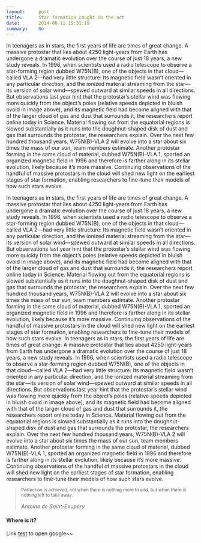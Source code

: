 ```yaml
---
layout:     post
title:      Star formation caught in the act
date:       2014-06-11 15:31:19
summary:    No
---
```

In teenagers as in stars, the first years of life are times of great change. A massive protostar that lies about 4250 light-years from Earth has undergone a dramatic evolution over the course of just 18 years, a new study reveals. In 1996, when scientists used a radio telescope to observe a star-forming region dubbed W75N(B), one of the objects in that cloud—called VLA 2—had very little structure: Its magnetic field wasn’t oriented in any particular direction, and the ionized material streaming from the star—its version of solar wind—spewed outward at similar speeds in all directions. But observations last year hint that the protostar’s stellar wind was flowing more quickly from the object’s poles (relative speeds depicted in bluish ovoid in image above), and its magnetic field had become aligned with that of the larger cloud of gas and dust that surrounds it, the researchers report online today in Science. Material flowing out from the equatorial regions is slowed substantially as it runs into the doughnut-shaped disk of dust and gas that surrounds the protostar, the researchers explain. Over the next few hundred thousand years, W75N(B)-VLA 2 will evolve into a star about six times the mass of our sun, team members estimate. Another protostar forming in the same cloud of material, dubbed W75N(B)-VLA 1, sported an organized magnetic field in 1996 and therefore is farther along in its stellar evolution, likely because it’s more massive. Continuing observations of the handful of massive protostars in the cloud will shed new light on the earliest stages of star formation, enabling researchers to fine-tune their models of how such stars evolve.

In teenagers as in stars, the first years of life are times of great change. A massive protostar that lies about 4250 light-years from Earth has undergone a dramatic evolution over the course of just 18 years, a new study reveals. In 1996, when scientists used a radio telescope to observe a star-forming region dubbed W75N(B), one of the objects in that cloud—called VLA 2—had very little structure: Its magnetic field wasn’t oriented in any particular direction, and the ionized material streaming from the star—its version of solar wind—spewed outward at similar speeds in all directions. But observations last year hint that the protostar’s stellar wind was flowing more quickly from the object’s poles (relative speeds depicted in bluish ovoid in image above), and its magnetic field had become aligned with that of the larger cloud of gas and dust that surrounds it, the researchers report online today in Science. Material flowing out from the equatorial regions is slowed substantially as it runs into the doughnut-shaped disk of dust and gas that surrounds the protostar, the researchers explain. Over the next few hundred thousand years, W75N(B)-VLA 2 will evolve into a star about six times the mass of our sun, team members estimate. Another protostar forming in the same cloud of material, dubbed W75N(B)-VLA 1, sported an organized magnetic field in 1996 and therefore is farther along in its stellar evolution, likely because it’s more massive. Continuing observations of the handful of massive protostars in the cloud will shed new light on the earliest stages of star formation, enabling researchers to fine-tune their models of how such stars evolve.
In teenagers as in stars, the first years of life are times of great change. A massive protostar that lies about 4250 light-years from Earth has undergone a dramatic evolution over the course of just 18 years, a new study reveals. In 1996, when scientists used a radio telescope to observe a star-forming region dubbed W75N(B), one of the objects in that cloud—called VLA 2—had very little structure: Its magnetic field wasn’t oriented in any particular direction, and the ionized material streaming from the star—its version of solar wind—spewed outward at similar speeds in all directions. But observations last year hint that the protostar’s stellar wind was flowing more quickly from the object’s poles (relative speeds depicted in bluish ovoid in image above), and its magnetic field had become aligned with that of the larger cloud of gas and dust that surrounds it, the researchers report online today in Science. Material flowing out from the equatorial regions is slowed substantially as it runs into the doughnut-shaped disk of dust and gas that surrounds the protostar, the researchers explain. Over the next few hundred thousand years, W75N(B)-VLA 2 will evolve into a star about six times the mass of our sun, team members estimate. Another protostar forming in the same cloud of material, dubbed W75N(B)-VLA 1, sported an organized magnetic field in 1996 and therefore is farther along in its stellar evolution, likely because it’s more massive. Continuing observations of the handful of massive protostars in the cloud will shed new light on the earliest stages of star formation, enabling researchers to fine-tune their models of how such stars evolve.

<blockquote>
  <p>
  <small>Perfection is achieved, not when there is nothing more to add, but when there is nothing left to take away.</small>
  </p>
 <footer><cite title="Antoine de Saint-Exupéry">Antoine de Saint-Exupéry</cite></footer>
</blockquote>

#### Where is it?

Link [test](https://google.com) to open google~~

